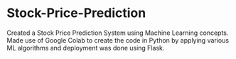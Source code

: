 # Stock-Price-Prediction
Created a Stock Price Prediction System using Machine Learning concepts. Made use of Google Colab to create the code in Python by applying various ML algorithms and deployment was done using Flask.

